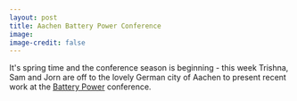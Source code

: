 ```yaml
---
layout: post
title: Aachen Battery Power Conference
image: 
image-credit: false
---
```

It's spring time and the conference season is beginning - this week Trishna, Sam and Jorn are off to the lovely German city of Aachen to present recent work at the [Battery Power](http://battery-power.eu/en/advanced-battery-power/) conference.